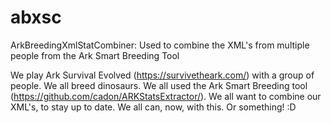 # abxsc
ArkBreedingXmlStatCombiner: Used to combine the XML's from multiple people from the Ark Smart Breeding Tool

We play Ark Survival Evolved (https://survivetheark.com/) with a group of people.
We all breed dinosaurs.
We all used the Ark Smart Breeding tool (https://github.com/cadon/ARKStatsExtractor/).
We all want to combine our XML's, to stay up to date.
We all can, now, with this. Or something! :D
